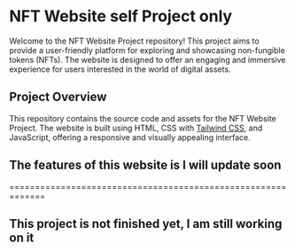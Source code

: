 # NFT Website self Project only

Welcome to the NFT Website Project repository! This project aims to provide a user-friendly platform for exploring and showcasing non-fungible tokens (NFTs). The website is designed to offer an engaging and immersive experience for users interested in the world of digital assets.

## Project Overview

This repository contains the source code and assets for the NFT Website Project. The website is built using HTML, CSS with [Tailwind CSS](https://tailwindcss.com/), and JavaScript, offering a responsive and visually appealing interface.

## The features of this website is I will update soon

=============================================================


## This project is not finished yet, I am still working on it


